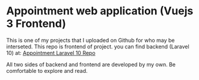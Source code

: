 # Appointment web application (Vuejs 3 Frontend)
This is one of my projects that I uploaded on Github for who may be interseted. This repo is frontend of project. you can find backend (Laravel 10) at: [Appointment Laravel 10 Repo](https://github.com/farad-tech/nobatdaram-api)

All two sides of backend and frontend are developed by my own. Be comfortable to explore and read.

